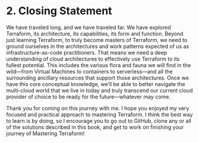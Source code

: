 # 2. Closing Statement

We have traveled long, and we have traveled far. We have explored Terraform, its architecture, its capabilities, its form and function. Beyond just learning Terraform, to truly become masters of Terraform, we need to ground ourselves in the architectures and work patterns expected of us as infrastructure-as-code practitioners. That means we need a deep understanding of cloud architectures to effectively use Terraform to its fullest potential. This includes the various flora and fauna we will find in the wild—from Virtual Machines to containers to serverless—and all the surrounding ancillary resources that support those architectures. Once we have this core conceptual knowledge, we’ll be able to better navigate the multi-cloud world that we live in today and truly transcend our current cloud provider of choice to be ready for the future—whatever may come.

Thank you for coming on this journey with me. I hope you enjoyed my very focused and practical approach to mastering Terraform. I think the best way to learn is by doing, so I encourage you to go out to GitHub, clone any or all of the solutions described in this book, and get to work on finishing your journey of Mastering Terraform!